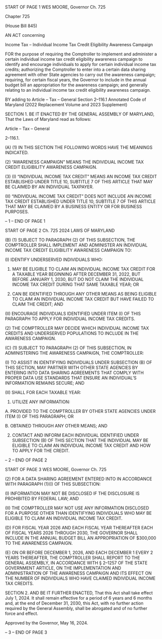 START OF PAGE 1
WES MOORE, Governor Ch. 725

Chapter 725

(House Bill 845)

AN ACT concerning

Income Tax – Individual Income Tax Credit Eligibility Awareness Campaign

FOR the purpose of requiring the Comptroller to implement and administer a certain
individual income tax credit eligibility awareness campaign to identify and
encourage individuals to apply for certain individual income tax credits; authorizing
the Comptroller to enter into a certain data sharing agreement with other State
agencies to carry out the awareness campaign; requiring, for certain fiscal years, the
Governor to include in the annual budget bill an appropriation for the awareness
campaign; and generally relating to an individual income tax credit eligibility
awareness campaign.

BY adding to
Article – Tax – General
Section 2–116.1
Annotated Code of Maryland
(2022 Replacement Volume and 2023 Supplement)

SECTION 1. BE IT ENACTED BY THE GENERAL ASSEMBLY OF MARYLAND,
That the Laws of Maryland read as follows:

Article – Tax – General

2–116.1.

(A) (1) IN THIS SECTION THE FOLLOWING WORDS HAVE THE MEANINGS
INDICATED.

(2) “AWARENESS CAMPAIGN” MEANS THE INDIVIDUAL INCOME TAX
CREDIT ELIGIBILITY AWARENESS CAMPAIGN.

(3) (I) “INDIVIDUAL INCOME TAX CREDIT” MEANS AN INCOME TAX
CREDIT ESTABLISHED UNDER TITLE 10, SUBTITLE 7 OF THIS ARTICLE THAT MAY BE
CLAIMED BY AN INDIVIDUAL TAXPAYER.

(II) “INDIVIDUAL INCOME TAX CREDIT” DOES NOT INCLUDE AN
INCOME TAX CREDIT ESTABLISHED UNDER TITLE 10, SUBTITLE 7 OF THIS ARTICLE
THAT MAY BE CLAIMED BY A BUSINESS ENTITY OR FOR BUSINESS PURPOSES.

– 1 –
END OF PAGE 1

START OF PAGE 2
Ch. 725 2024 LAWS OF MARYLAND

(B) (1) SUBJECT TO PARAGRAPH (2) OF THIS SUBSECTION, THE
COMPTROLLER SHALL IMPLEMENT AND ADMINISTER AN INDIVIDUAL INCOME TAX
CREDIT ELIGIBILITY AWARENESS CAMPAIGN TO:

(I) IDENTIFY UNDERSERVED INDIVIDUALS WHO:

1. MAY BE ELIGIBLE TO CLAIM AN INDIVIDUAL INCOME
TAX CREDIT FOR A TAXABLE YEAR BEGINNING AFTER DECEMBER 31, 2022, BUT
BEFORE JANUARY 1, 2030, BUT DO NOT CLAIM THE INDIVIDUAL INCOME TAX CREDIT
DURING THAT SAME TAXABLE YEAR; OR

2. CAN BE IDENTIFIED THROUGH ANY OTHER MEANS AS
BEING ELIGIBLE TO CLAIM AN INDIVIDUAL INCOME TAX CREDIT BUT HAVE FAILED
TO CLAIM THE CREDIT; AND

(II) ENCOURAGE INDIVIDUALS IDENTIFIED UNDER ITEM (I) OF
THIS PARAGRAPH TO APPLY FOR INDIVIDUAL INCOME TAX CREDITS.

(2) THE COMPTROLLER MAY DECIDE WHICH INDIVIDUAL INCOME
TAX CREDITS AND UNDERSERVED POPULATIONS TO INCLUDE IN THE AWARENESS
CAMPAIGN.

(C) (1) SUBJECT TO PARAGRAPH (2) OF THIS SUBSECTION, IN
ADMINISTERING THE AWARENESS CAMPAIGN, THE COMPTROLLER:

(I) TO ASSIST IN IDENTIFYING INDIVIDUALS UNDER
SUBSECTION (B) OF THIS SECTION, MAY PARTNER WITH OTHER STATE AGENCIES BY
ENTERING INTO DATA SHARING AGREEMENTS THAT COMPLY WITH PROPER DATA
USE STANDARDS THAT ENSURE AN INDIVIDUAL’S INFORMATION REMAINS SECURE;
AND

(II) SHALL FOR EACH TAXABLE YEAR:

1. UTILIZE ANY INFORMATION:

A. PROVIDED TO THE COMPTROLLER BY OTHER STATE
AGENCIES UNDER ITEM (I) OF THIS PARAGRAPH; OR

B. OBTAINED THROUGH ANY OTHER MEANS; AND

2. CONTACT AND INFORM EACH INDIVIDUAL IDENTIFIED
UNDER SUBSECTION (B) OF THIS SECTION THAT THE INDIVIDUAL MAY BE ELIGIBLE
TO CLAIM AN INDIVIDUAL INCOME TAX CREDIT AND HOW TO APPLY FOR THE CREDIT.

– 2 –
END OF PAGE 2

START OF PAGE 3
WES MOORE, Governor Ch. 725

(2) FOR A DATA SHARING AGREEMENT ENTERED INTO IN
ACCORDANCE WITH PARAGRAPH (1)(I) OF THIS SUBSECTION:

(I) INFORMATION MAY NOT BE DISCLOSED IF THE DISCLOSURE
IS PROHIBITED BY FEDERAL LAW; AND

(II) THE COMPTROLLER MAY NOT USE ANY INFORMATION
DISCLOSED FOR A PURPOSE OTHER THAN IDENTIFYING INDIVIDUALS WHO MAY BE
ELIGIBLE TO CLAIM AN INDIVIDUAL INCOME TAX CREDIT.

(D) FOR FISCAL YEAR 2026 AND EACH FISCAL YEAR THEREAFTER EACH OF
FISCAL YEARS 2026 THROUGH 2030, THE GOVERNOR SHALL INCLUDE IN THE
ANNUAL BUDGET BILL AN APPROPRIATION OF $300,000 TO THE AWARENESS
CAMPAIGN.

(E) ON OR BEFORE DECEMBER 1, 2026, AND EACH DECEMBER 1 EVERY 2
YEARS THEREAFTER, THE COMPTROLLER SHALL REPORT TO THE GENERAL
ASSEMBLY, IN ACCORDANCE WITH § 2–1257 OF THE STATE GOVERNMENT ARTICLE,
ON THE IMPLEMENTATION AND ADMINISTRATION OF THE AWARENESS CAMPAIGN
AND ITS EFFECT ON THE NUMBER OF INDIVIDUALS WHO HAVE CLAIMED INDIVIDUAL
INCOME TAX CREDITS.

SECTION 2. AND BE IT FURTHER ENACTED, That this Act shall take effect July
1, 2024. It shall remain effective for a period of 6 years and 6 months and, at the end of
December 31, 2030, this Act, with no further action required by the General Assembly, shall
be abrogated and of no further force and effect.

Approved by the Governor, May 16, 2024.

– 3 –
END OF PAGE 3